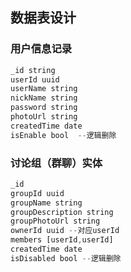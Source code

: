 ## 数据表设计

### 用户信息记录
```javascript
_id string
userId uuid
userName string
nickName string
password string 
photoUrl string
createdTime date
isEnable bool  --逻辑删除
```
### 讨论组（群聊）实体
```javascript
_id
groupId uuid
groupName string
groupDescription string
groupPhotoUrl string
ownerId uuid --对应userId
members [userId,userId]
createdTime date
isDisabled bool --逻辑删除
```
